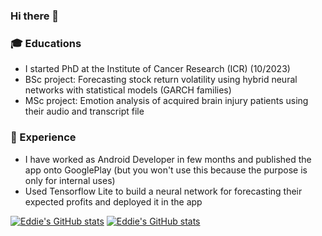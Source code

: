 ### Hi there 👋


### 🎓 Educations
- I started PhD at the Institute of Cancer Research (ICR) (10/2023)
- BSc project: Forecasting stock return volatility using hybrid neural networks with statistical models (GARCH families)
- MSc project: Emotion analysis of acquired brain injury patients using their audio and transcript file

### 💼 Experience
- I have worked as Android Developer in few months and published the app onto GooglePlay (but you won't use this because the purpose is only for internal uses)
- Used Tensorflow Lite to build a neural network for forecasting their expected profits and deployed it in the app

[![Eddie's GitHub stats](https://github-readme-stats.vercel.app/api?username=eddie8615&count_private=true&show_icons=true&theme=radical)](https://github.com/anuraghazra/github-readme-stats)
[![Eddie's GitHub stats](https://github-readme-stats.vercel.app/api/top-langs/?username=eddie8615&count_private=true&show_icons=true&theme=radical)](https://github.com/anuraghazra/github-readme-stats)
